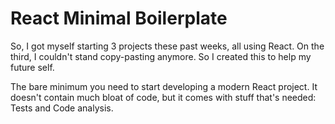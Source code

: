 React Minimal Boilerplate
=========================

So, I got myself starting 3 projects these past weeks, all using React. On the third, I couldn't stand copy-pasting anymore. So I created this to help my future self.

The bare minimum you need to start developing a modern React project. It doesn't contain much bloat of code, but it comes with stuff that's needed: Tests and Code analysis.
